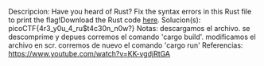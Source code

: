 
Descripcion:
Have you heard of Rust? Fix the syntax errors in this Rust file to print the flag!Download the Rust code [here](https://challenge-files.picoctf.net/c_verbal_sleep/3f0e13f541928f420d9c8c96b06d4dbf7b2fa18b15adbd457108e8c80a1f5883/fixme1.tar.gz).
Solucion(s):
picoCTF{4r3_y0u_4_ru$t4c30n_n0w?}
Notas:
descargamos el archivo. 
se descomprime y depues corremos el comando 'cargo build'.
modificamos el archivo en scr.
corremos de nuevo el comando 'cargo run'
Referencias:
https://www.youtube.com/watch?v=KK-vgdjRtGA